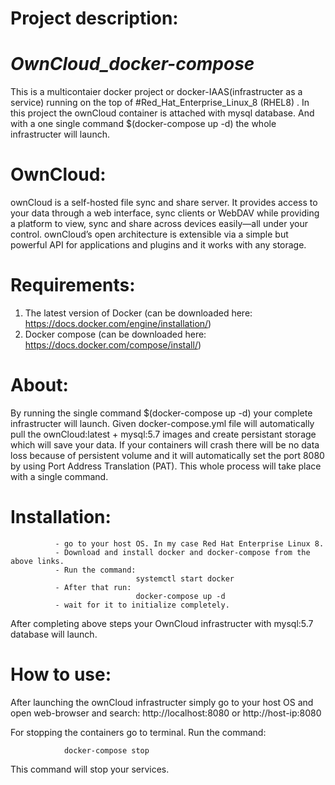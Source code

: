 # Project description:

# ***OwnCloud_docker-compose***
 
 This is a multicontaier docker project or docker-IAAS(infrastructer as a service) running on the top of #Red_Hat_Enterprise_Linux_8 (RHEL8) . In this project the ownCloud container is attached with mysql database. And with a one single command $(docker-compose up -d) the whole infrastructer will launch.

# OwnCloud:

ownCloud is a self-hosted file sync and share server. It provides access to your data through a web interface, sync clients or WebDAV while providing a platform to view, sync and share across devices easily—all under your control. ownCloud’s open architecture is extensible via a simple but powerful API for applications and plugins and it works with any storage.
          
# Requirements:
1. The latest version of Docker (can be downloaded here: https://docs.docker.com/engine/installation/)
2. Docker compose (can be downloaded here: https://docs.docker.com/compose/install/)

# About:
By running the single command $(docker-compose up -d) your complete infrastructer will launch. Given docker-compose.yml file will automatically pull the ownCloud:latest + mysql:5.7 images and create persistant storage which will save your data. If your containers will crash there will be no data loss because of persistent volume and it will automatically set the port 8080 by using Port Address Translation (PAT). This whole process will take place with a single command.

# Installation:
              - go to your host OS. In my case Red Hat Enterprise Linux 8.
              - Download and install docker and docker-compose from the above links. 
              - Run the command:
                                systemctl start docker
              - After that run:
                                docker-compose up -d
              - wait for it to initialize completely.
After completing above steps your OwnCloud infrastructer with mysql:5.7 database will launch.

# How to use:
  
 After launching the ownCloud infrastructer simply go to your host OS and open web-browser and search:
                 http://localhost:8080 or http://host-ip:8080
                            
 For stopping the containers go to terminal.
 Run the command:
 
                docker-compose stop
 This command will stop your services.
  
